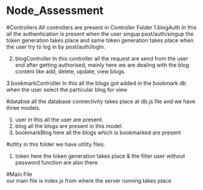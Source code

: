 # Node_Assessment

#Controllers
All controllers are present in Controller Folder
1.blogAuth
  In this all the authentication is present when the user singup  post/auth/singup the token generation       takes place and same token generation takes place when the user try to log in by post/auth/login.

2. blogController 
    In this controller all the request are send from the user end after getting authorised, mainly here we       are dealing with the blog content like add, delete, update, view blogs.
    
 3.bookmarkController
    In this all the blogs got added in the bookmark db when the user select the particular blog for view
    
 #databse
 all the database connectivity takes place at db.js file and we have three models.
 1. user
    in this all the user are present.
 2. blog
    all the blogs are present in this model.
 3. bookmarkBlog
    here all the blogs which is bookmarked are present
   
 #utlity
 in this folder we have utility files.
 1. token
    here the token generation takes place & the filter user without password function are also there
 
 #Main File  
  our main file is index.js from where the server running takes place
